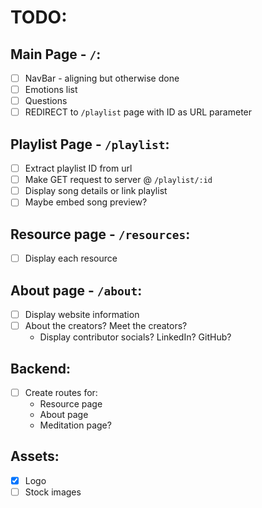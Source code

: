 # TODO:

## Main Page - `/`:

- [ ] NavBar - aligning but otherwise done
- [ ] Emotions list
- [ ] Questions
- [ ] REDIRECT to `/playlist` page with ID as URL parameter

## Playlist Page - `/playlist`:

- [ ] Extract playlist ID from url
- [ ] Make GET request to server @ `/playlist/:id`
- [ ] Display song details or link playlist
- [ ] Maybe embed song preview?

## Resource page - `/resources`:

- [ ] Display each resource

## About page - `/about`:

- [ ] Display website information
- [ ] About the creators? Meet the creators?
  * Display contributor socials? LinkedIn? GitHub?

## Backend:

- [ ] Create routes for:
  * Resource page
  * About page
  * Meditation page?

## Assets:
- [X] Logo
- [ ] Stock images
